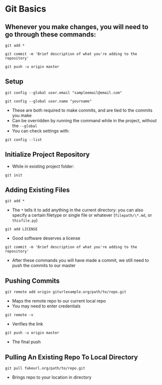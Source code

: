 # Git Basics

## Whenever you make changes, you will need to go through these commands:

`git add *`

`git commit -m 'Brief description of what you're adding to the repository'`

`git push -u origin master`

## Setup
`git config --global user.email "sampleemail@email.com"`

`git config --global user.name "yourname"`
* These are both required to make commits, and are tied to the commits you make
* Can be overridden by running the command while in the project, without the `--global` 
* You can check settings with:

`git config --list`

## Initialize Project Repository
* While in existing project folder:

`git init`

## Adding Existing Files
`git add *`
* The `*` tells it to add anything in the current directory: you can also specify a certain filetype or single file or whatever (`filepath/\*.md`, or `thisfile.py`)

`git add LICENSE`
* Good software deserves a license

`git commit -m 'Brief description of what you're adding to the repository'`
* After these commands you will have made a commit, we still need to push the commits to our master

## Pushing Commits

`git remote add origin giturlexample.org/path/to/repo.git`
* Maps the remote repo to our current local repo
* You may need to enter credentials

`git remote -v`
* Verifies the link

`git push -u origin master`
* The final push

## Pulling An Existing Repo To Local Directory

`git pull fakeurl.org/path/to/repo.git`
* Brings repo to your location in directory

